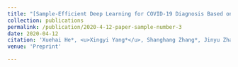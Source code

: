 ```yaml
---
title: "[Sample-Efficient Deep Learning for COVID-19 Diagnosis Based on CT Scans](https://www.medrxiv.org/content/10.1101/2020.04.13.20063941v1.full.pdf+html)"
collection: publications
permalink: /publication/2020-4-12-paper-sample-number-3
date: 2020-04-12
citation: 'Xuehai He*, <u>Xingyi Yang*</u>, Shanghang Zhang*, Jinyu Zhao, Yichen Zhang, Eric Xing, Pengtao Xie * Equally contributed'
venue: 'Preprint'

---
```


